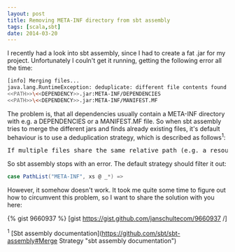 ```yaml
---
layout: post
title: Removing META-INF directory from sbt assembly
tags: [scala,sbt]
date: 2014-03-20
---
```

I recently had a look into sbt assembly, since I had to create a fat .jar for my project. Unfortunately I couln't get it running, getting the following error all the time:

```sh
[info] Merging files...
java.lang.RuntimeException: deduplicate: different file contents found in the following:
<<PATH>>\<<DEPENDENCY>>.jar:META-INF/DEPENDENCIES
<<PATH>>\<<DEPENDENCY>>.jar:META-INF/MANIFEST.MF
```

The problem is, that all dependencies usually contain a META-INF directory with e.g. a DEPENDENCIES or a MANIFEST.MF file. So when sbt assembly tries to merge the different jars and finds already existing files, it's default behaviour is to use a deduplication strategy, which is described as follows<sup>1</sup>:

<pre>If multiple files share the same relative path (e.g. a resource named application.conf in multiple dependency JARs), the default strategy is to verify that all candidates have the same contents and error out otherwise.</pre>

So sbt assembly stops with an error. The default strategy should filter it out:

```scala
case PathList("META-INF", xs @ _*) =>
```

However, it somehow doesn't work. It took me quite some time to figure out how to circumvent this problem, so I want to share the solution with you here:

{% gist 9660937 %}
[gist https://gist.github.com/janschultecom/9660937 /]

<sup>1</sup> [Sbt assembly documentation](https://github.com/sbt/sbt-assembly#Merge Strategy "sbt assembly documentation")
